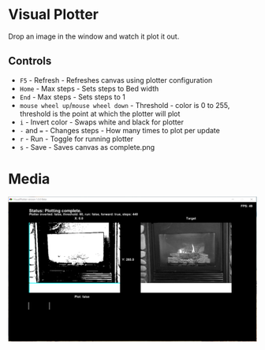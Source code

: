 # Visual Plotter
Drop an image in the window and watch it plot it out.

## Controls
* `F5` - Refresh - Refreshes canvas using plotter configuration
* `Home` - Max steps - Sets steps to Bed width
* `End` - Max steps - Sets steps to 1
* `mouse wheel up`/`mouse wheel down` - Threshold - color is 0 to 255, threshold is the point at which the plotter will plot
* `i` - Invert color - Swaps white and black for plotter
* `-` and `=` - Changes steps - How many times to plot per update
* `r` - Run - Toggle for running plotter
* `s` - Save - Saves canvas as complete.png

# Media
![Screenshot](https://raw.githubusercontent.com/cyberarm/visual_plotter/master/media/screenshot.png)
